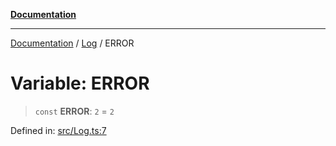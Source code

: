[**Documentation**](../../README.md)

***

[Documentation](../../README.md) / [Log](../README.md) / ERROR

# Variable: ERROR

> `const` **ERROR**: `2` = `2`

Defined in: [src/Log.ts:7](https://github.com/Christian-Me/folder-to-tags-plugin/blob/324c4975948764581637da1ab1e4cb12dc3f447a/src/Log.ts#L7)
